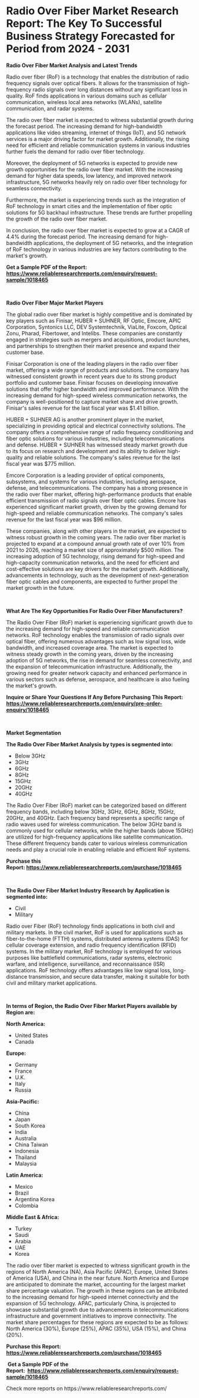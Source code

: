 <p><h1>Radio Over Fiber Market Research Report: The Key To Successful Business Strategy Forecasted for Period from 2024 - 2031</h1></p><p><strong>Radio Over Fiber Market Analysis and Latest Trends</strong></p>
<p><p>Radio over fiber (RoF) is a technology that enables the distribution of radio frequency signals over optical fibers. It allows for the transmission of high-frequency radio signals over long distances without any significant loss in quality. RoF finds applications in various domains such as cellular communication, wireless local area networks (WLANs), satellite communication, and radar systems.</p><p>The radio over fiber market is expected to witness substantial growth during the forecast period. The increasing demand for high-bandwidth applications like video streaming, internet of things (IoT), and 5G network services is a major driving factor for market growth. Additionally, the rising need for efficient and reliable communication systems in various industries further fuels the demand for radio over fiber technology.</p><p>Moreover, the deployment of 5G networks is expected to provide new growth opportunities for the radio over fiber market. With the increasing demand for higher data speeds, low latency, and improved network infrastructure, 5G networks heavily rely on radio over fiber technology for seamless connectivity.</p><p>Furthermore, the market is experiencing trends such as the integration of RoF technology in smart cities and the implementation of fiber optic solutions for 5G backhaul infrastructure. These trends are further propelling the growth of the radio over fiber market.</p><p>In conclusion, the radio over fiber market is expected to grow at a CAGR of 4.4% during the forecast period. The increasing demand for high-bandwidth applications, the deployment of 5G networks, and the integration of RoF technology in various industries are key factors contributing to the market's growth.</p></p>
<p><strong>Get a Sample PDF of the Report:&nbsp; <a href="https://www.reliableresearchreports.com/enquiry/request-sample/1018465">https://www.reliableresearchreports.com/enquiry/request-sample/1018465</a></strong></p>
<p>&nbsp;</p>
<p><strong>Radio Over Fiber Major Market Players</strong></p>
<p><p>The global radio over fiber market is highly competitive and is dominated by key players such as Finisar, HUBER + SUHNER, RF Optic, Emcore, APIC Corporation, Syntonics LLC, DEV Systemtechnik, ViaLite, Foxcom, Optical Zonu, Pharad, Fibertower, and Intelibs. These companies are constantly engaged in strategies such as mergers and acquisitions, product launches, and partnerships to strengthen their market presence and expand their customer base.</p><p>Finisar Corporation is one of the leading players in the radio over fiber market, offering a wide range of products and solutions. The company has witnessed consistent growth in recent years due to its strong product portfolio and customer base. Finisar focuses on developing innovative solutions that offer higher bandwidth and improved performance. With the increasing demand for high-speed wireless communication networks, the company is well-positioned to capture market share and drive growth. Finisar's sales revenue for the last fiscal year was $1.41 billion.</p><p>HUBER + SUHNER AG is another prominent player in the market, specializing in providing optical and electrical connectivity solutions. The company offers a comprehensive range of radio frequency conditioning and fiber optic solutions for various industries, including telecommunications and defense. HUBER + SUHNER has witnessed steady market growth due to its focus on research and development and its ability to deliver high-quality and reliable solutions. The company's sales revenue for the last fiscal year was $775 million.</p><p>Emcore Corporation is a leading provider of optical components, subsystems, and systems for various industries, including aerospace, defense, and telecommunications. The company has a strong presence in the radio over fiber market, offering high-performance products that enable efficient transmission of radio signals over fiber optic cables. Emcore has experienced significant market growth, driven by the growing demand for high-speed and reliable communication networks. The company's sales revenue for the last fiscal year was $96 million.</p><p>These companies, along with other players in the market, are expected to witness robust growth in the coming years. The radio over fiber market is projected to expand at a compound annual growth rate of over 10% from 2021 to 2026, reaching a market size of approximately $500 million. The increasing adoption of 5G technology, rising demand for high-speed and high-capacity communication networks, and the need for efficient and cost-effective solutions are key drivers for the market growth. Additionally, advancements in technology, such as the development of next-generation fiber optic cables and components, are expected to further propel the market growth in the future.</p></p>
<p>&nbsp;</p>
<p><strong>What Are The Key Opportunities For Radio Over Fiber Manufacturers?</strong></p>
<p><p>The Radio Over Fiber (RoF) market is experiencing significant growth due to the increasing demand for high-speed and reliable communication networks. RoF technology enables the transmission of radio signals over optical fiber, offering numerous advantages such as low signal loss, wide bandwidth, and increased coverage area. The market is expected to witness steady growth in the coming years, driven by the increasing adoption of 5G networks, the rise in demand for seamless connectivity, and the expansion of telecommunication infrastructure. Additionally, the growing need for greater network capacity and enhanced performance in various sectors such as defense, aerospace, and healthcare is also fueling the market's growth.</p></p>
<p><strong>Inquire or Share Your Questions If Any Before Purchasing This Report: <a href="https://www.reliableresearchreports.com/enquiry/pre-order-enquiry/1018465">https://www.reliableresearchreports.com/enquiry/pre-order-enquiry/1018465</a></strong></p>
<p>&nbsp;</p>
<p><strong>Market Segmentation</strong></p>
<p><strong>The Radio Over Fiber Market Analysis by types is segmented into:</strong></p>
<p><ul><li>Below 3GHz</li><li>3GHz</li><li>6GHz</li><li>8GHz</li><li>15GHz</li><li>20GHz</li><li>40GHz</li></ul></p>
<p><p>The Radio Over Fiber (RoF) market can be categorized based on different frequency bands, including below 3GHz, 3GHz, 6GHz, 8GHz, 15GHz, 20GHz, and 40GHz. Each frequency band represents a specific range of radio waves used for wireless communication. The below 3GHz band is commonly used for cellular networks, while the higher bands (above 15GHz) are utilized for high-frequency applications like satellite communication. These different frequency bands cater to various wireless communication needs and play a crucial role in enabling reliable and efficient RoF systems.</p></p>
<p><strong>Purchase this Report:&nbsp;<a href="https://www.reliableresearchreports.com/purchase/1018465">https://www.reliableresearchreports.com/purchase/1018465</a></strong></p>
<p>&nbsp;</p>
<p><strong>The Radio Over Fiber Market Industry Research by Application is segmented into:</strong></p>
<p><ul><li>Civil</li><li>Military</li></ul></p>
<p><p>Radio over Fiber (RoF) technology finds applications in both civil and military markets. In the civil market, RoF is used for applications such as fiber-to-the-home (FTTH) systems, distributed antenna systems (DAS) for cellular coverage extension, and radio frequency identification (RFID) systems. In the military market, RoF technology is employed for various purposes like battlefield communications, radar systems, electronic warfare, and intelligence, surveillance, and reconnaissance (ISR) applications. RoF technology offers advantages like low signal loss, long-distance transmission, and secure data transfer, making it suitable for both civil and military market applications.</p></p>
<p>&nbsp;</p>
<p><strong>In terms of Region, the Radio Over Fiber Market Players available by Region are:</strong></p>
<p>
    <p> <strong> North America: </strong>
        <ul>
            <li>United States</li>
            <li>Canada</li>
        </ul>
        </p> 
    <p> <strong> Europe: </strong>
        <ul>
            <li>Germany</li>
            <li>France</li>
            <li>U.K.</li>
            <li>Italy</li>
            <li>Russia</li>
        </ul>
        </p> 
    <p> <strong> Asia-Pacific: </strong>
        <ul>
            <li>China</li>
            <li>Japan</li>
            <li>South Korea</li>
            <li>India</li>
            <li>Australia</li>
            <li>China Taiwan</li>
            <li>Indonesia</li>
            <li>Thailand</li>
            <li>Malaysia</li>
        </ul>
        </p> 
    <p> <strong> Latin America: </strong>
        <ul>
            <li>Mexico</li>
            <li>Brazil</li>
            <li>Argentina Korea</li>
            <li>Colombia</li>
        </ul>
        </p> 
    <p> <strong> Middle East & Africa: </strong>
        <ul>
            <li>Turkey</li>
            <li>Saudi</li>
            <li>Arabia</li>
            <li>UAE</li>
            <li>Korea</li>
        </ul>
    </p>
    </p>
<p><p>The radio over fiber market is expected to witness significant growth in the regions of North America (NA), Asia Pacific (APAC), Europe, United States of America (USA), and China in the near future. North America and Europe are anticipated to dominate the market, accounting for the largest market share percentage valuation. The growth in these regions can be attributed to the increasing demand for high-speed internet connectivity and the expansion of 5G technology. APAC, particularly China, is projected to showcase substantial growth due to advancements in telecommunications infrastructure and government initiatives to improve connectivity. The market share percentages for these regions are expected to be as follows: North America (30%), Europe (25%), APAC (35%), USA (15%), and China (20%).</p></p>
<p><strong>Purchase this Report: <a href="https://www.reliableresearchreports.com/purchase/1018465">https://www.reliableresearchreports.com/purchase/1018465</a></strong></p>
<p>&nbsp;<strong>Get a Sample PDF of the Report:&nbsp;&nbsp;<a href="https://www.reliableresearchreports.com/enquiry/request-sample/1018465">https://www.reliableresearchreports.com/enquiry/request-sample/1018465</a></strong></p>
<p><strong></strong></p>
<p>Check more reports on https://www.reliableresearchreports.com/</p>
